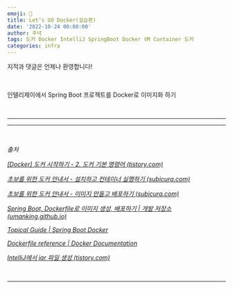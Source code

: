 ```yaml
---
emoji: 🔮
title: Let’s GO Docker(실습편)
date: '2022-10-24 00:00:00'
author: 주녁
tags: 도커 Docker IntelliJ SpringBoot Docker VM Container 도커
categories: infra
---
```


지적과 댓글은 언제나 환영합니다!

<br/>

인텔리제이에서 Spring Boot 프로젝트를 Docker로 이미지화 하기

<br>

---



---

<br>

_출처_

_[[Docker] 도커 시작하기 - 2. 도커 기본 명령어 (tistory.com)](https://da2uns2.tistory.com/entry/Docker-%EB%8F%84%EC%BB%A4-%EC%8B%9C%EC%9E%91%ED%95%98%EA%B8%B0-2-%EB%8F%84%EC%BB%A4-%EA%B8%B0%EB%B3%B8-%EB%AA%85%EB%A0%B9%EC%96%B4)_

_[초보를 위한 도커 안내서 - 설치하고 컨테이너 실행하기 (subicura.com)](https://subicura.com/2017/01/19/docker-guide-for-beginners-2.html)_

_[초보를 위한 도커 안내서 - 이미지 만들고 배포하기 (subicura.com)](https://subicura.com/2017/02/10/docker-guide-for-beginners-create-image-and-deploy.html)_

_[Spring Boot, Dockerfile로 이미지 생성, 배포하기 | 개발 저장소 (umanking.github.io)](https://umanking.github.io/2021/07/11/spring-boot-docker-starter/)_

_[Topical Guide | Spring Boot Docker](https://spring.io/guides/topicals/spring-boot-docker)_

_[Dockerfile reference | Docker Documentation](https://docs.docker.com/engine/reference/builder/)_

_[IntelliJ에서 jar 파일 생성 (tistory.com)](https://mynameisleeminee.tistory.com/6)_

<br/>

---

```toc

```
